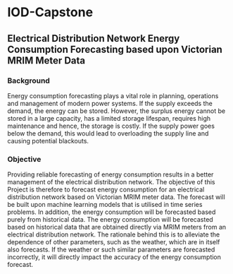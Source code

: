# IOD-Capstone
## Electrical Distribution Network Energy Consumption Forecasting based upon Victorian MRIM Meter Data

### Background
Energy consumption forecasting plays a vital role in planning, operations and management of modern power systems. If the supply exceeds the demand, the energy can be stored. However, the surplus energy cannot be stored in a large capacity, has a limited storage lifespan, requires high maintenance and hence, the storage is costly. If the supply power goes below the demand, this would lead to overloading the supply line and causing potential blackouts.

### Objective
Providing reliable forecasting of energy consumption results in a better management of the electrical distribution network. The objective of this Project is therefore to forecast energy consumption for an electrical distribution network based on Victorian MRIM meter data. The forecast will be built upon machine learning models that is utilised in time series problems. In addition, the energy consumption will be forecasted based purely from historical data.
The energy consumption will be forecasted based on historical data that are obtained directly via MRIM meters from an electrical distribution network. The rationale behind this is to alleviate the dependence of other parameters, such as the weather, which are in itself also forecasts. If the weather or such similar parameters are forecasted incorrectly, it will directly impact the accuracy of the energy consumption forecast.
